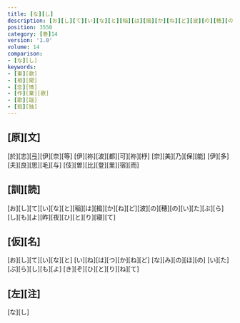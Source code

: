 ```yaml
---
title: [な][し]
description: [お][し][て][い][な][と][稲][は][搗][か][ね][ど][波][の][穂][の][い][た][ぶ][ら][し][も][よ][昨][夜][ひ][と][り][寝][て]
position: 3550
category: [巻]14
version: '1.0'
volume: 14
comparison:
- [な][し]
keywords:
- [東][歌]
- [相][聞]
- [恋][情]
- [作][業][歌]
- [歌][謡]
- [孤][独]
---
```


## [原][文]

[於][志][弖][伊][奈][等] [伊][祢][波][都][可][祢][杼] [奈][美][乃][保][能] [伊][多][夫][良][思][毛][与] [伎][曽][比][登][里][宿][而]

## [訓][読]

[お][し][て][い][な][と][稲][は][搗][か][ね][ど][波][の][穂][の][い][た][ぶ][ら][し][も][よ][昨][夜][ひ][と][り][寝][て]

## [仮][名]

[お][し][て][い][な][と] [い][ね][は][つ][か][ね][ど] [な][み][の][ほ][の] [い][た][ぶ][ら][し][も][よ] [き][ぞ][ひ][と][り][ね][て]

## [左][注]

[な][し]
